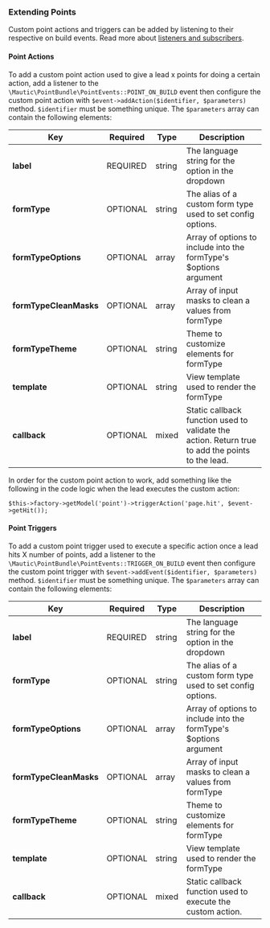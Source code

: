 ### Extending Points

Custom point actions and triggers can be added by listening to their respective on build events. Read more about [listeners and subscribers](#events).

#### Point Actions

To add a custom point action used to give a lead x points for doing a certain action, add a listener to the `\Mautic\PointBundle\PointEvents::POINT_ON_BUILD` event then configure the custom point action with `$event->addAction($identifier, $parameters)` method. `$identifier` must be something unique. The `$parameters` array can contain the following elements:


Key|Required|Type|Description
---|--------|----|-----------
**label**|REQUIRED|string|The language string for the option in the dropdown
**formType**|OPTIONAL|string|The alias of a custom form type used to set config options. 
**formTypeOptions**|OPTIONAL|array|Array of options to include into the formType's $options argument
**formTypeCleanMasks**|OPTIONAL|array|Array of input masks to clean a values from formType
**formTypeTheme**|OPTIONAL|string|Theme to customize elements for formType     
**template**|OPTIONAL|string|View template used to render the formType
**callback**|OPTIONAL|mixed|Static callback function used to validate the action. Return true to add the points to the lead.

In order for the custom point action to work, add something like the following in the code logic when the lead executes the custom action:
 
 
`$this->factory->getModel('point')->triggerAction('page.hit', $event->getHit());`


#### Point Triggers


To add a custom point trigger used to execute a specific action once a lead hits X number of points, add a listener to the `\Mautic\PointBundle\PointEvents::TRIGGER_ON_BUILD` event then configure the custom point trigger with `$event->addEvent($identifier, $parameters)` method. `$identifier` must be something unique. The `$parameters` array can contain the following elements:

Key|Required|Type|Description
---|--------|----|-----------
**label**|REQUIRED|string|The language string for the option in the dropdown
**formType**|OPTIONAL|string|The alias of a custom form type used to set config options. 
**formTypeOptions**|OPTIONAL|array|Array of options to include into the formType's $options argument
**formTypeCleanMasks**|OPTIONAL|array|Array of input masks to clean a values from formType
**formTypeTheme**|OPTIONAL|string|Theme to customize elements for formType     
**template**|OPTIONAL|string|View template used to render the formType
**callback**|OPTIONAL|mixed|Static callback function used to execute the custom action.